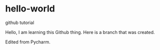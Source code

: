 # hello-world
github tutorial

Hello, I am learning this Github thing. Here is a branch that was created.

Edited from Pycharm.
